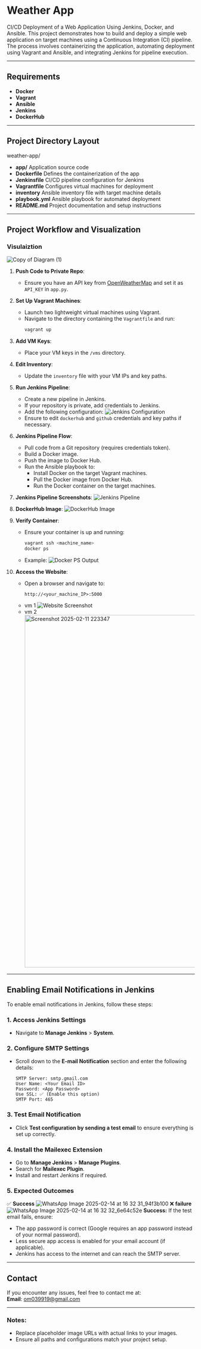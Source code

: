 # Weather App

CI/CD Deployment of a Web Application Using Jenkins, Docker, and Ansible. This project demonstrates how to build and deploy a simple web application on target machines using a Continuous Integration (CI) pipeline. The process involves containerizing the application, automating deployment using Vagrant and Ansible, and integrating Jenkins for pipeline execution.

---

## Requirements

- **Docker**
- **Vagrant**
- **Ansible**
- **Jenkins**
- **DockerHub**

---

## Project Directory Layout

weather-app/
- **app/**          Application source code
- **Dockerfile**        Defines the containerization of the app
- **Jenkinsfile**       CI/CD pipeline configuration for Jenkins
- **Vagrantfile**       Configures virtual machines for deployment
- **inventory**         Ansible inventory file with target machine details
- **playbook.yml**      Ansible playbook for automated deployment
- **README.md**         Project documentation and setup instructions


---

## Project Workflow and Visualization
### Visulaiztion 
![Copy of Diagram (1)](https://github.com/user-attachments/assets/6bac68d6-d3b3-41f3-9a82-6dc19fdebed5)



1. **Push Code to Private Repo**:
   - Ensure you have an API key from [OpenWeatherMap](https://openweathermap.org/api) and set it as `API_KEY` in `app.py`.

2. **Set Up Vagrant Machines**:
   - Launch two lightweight virtual machines using Vagrant.
   - Navigate to the directory containing the `Vagrantfile` and run:
     ```bash
     vagrant up
     ```

3. **Add VM Keys**:
   - Place your VM keys in the `/vms` directory.

4. **Edit Inventory**:
   - Update the `inventory` file with your VM IPs and key paths.

5. **Run Jenkins Pipeline**:
   - Create a new pipeline in Jenkins.
   - If your repository is private, add credentials to Jenkins.
   - Add the following configuration:
     ![Jenkins Configuration](https://github.com/user-attachments/assets/2d2a6f93-7748-46a9-a0dd-3f030a39e07d)
   - Ensure to edit `dockerhub` and `github` credentials and key paths if necessary.

6. **Jenkins Pipeline Flow**:
   - Pull code from a Git repository (requires credentials token).
   - Build a Docker image.
   - Push the image to Docker Hub.
   - Run the Ansible playbook to:
     - Install Docker on the target Vagrant machines.
     - Pull the Docker image from Docker Hub.
     - Run the Docker container on the target machines.

7. **Jenkins Pipeline Screenshots**:
   ![Jenkins Pipeline](https://github.com/user-attachments/assets/7ee47be0-347a-4fa2-afe8-ba50c8c80a84)

8. **DockerHub Image**:
   ![DockerHub Image](https://github.com/user-attachments/assets/e8b26347-01c1-4ff1-bf88-e62e515a1d26)

9. **Verify Container**:
   - Ensure your container is up and running:
     ```bash
     vagrant ssh <machine_name>
     docker ps
     ```
   - Example:
     ![Docker PS Output](https://github.com/user-attachments/assets/1eab9480-af0b-4367-a3d2-fe6926bfe2fd)

10. **Access the Website**:
    - Open a browser and navigate to:
      ```
      http://<your_machine_IP>:5000
      ```
    - vm 1
      ![Website Screenshot](https://github.com/user-attachments/assets/0ee62dbb-1691-4a12-b2a8-2136d6ab91b6)
    - vm 2
      <img width="943" alt="Screenshot 2025-02-11 223347" src="https://github.com/user-attachments/assets/6ad93444-55ca-4471-a153-8442a48b3b55" />

---
## Enabling Email Notifications in Jenkins

To enable email notifications in Jenkins, follow these steps:

### 1. Access Jenkins Settings
- Navigate to **Manage Jenkins** > **System**.

### 2. Configure SMTP Settings
- Scroll down to the **E-mail Notification** section and enter the following details:

  ```plaintext
  SMTP Server: smtp.gmail.com
  User Name: <Your Email ID>
  Password: <App Password>
  Use SSL: ✅ (Enable this option)
  SMTP Port: 465
  ````
### 3. Test Email Notification
- Click **Test configuration by sending a test email** to ensure everything is set up correctly.

  
### 4. Install the Mailexec Extension
- Go to **Manage Jenkins** > **Manage Plugins**.
- Search for **Mailexec Plugin**.
- Install and restart Jenkins if required.


### 5. Expected Outcomes
✅ **Success**
 ![WhatsApp Image 2025-02-14 at 16 32 31_94f3b100](https://github.com/user-attachments/assets/27364c65-9d69-42fb-9e70-d173a2964095)
❌ **failure**
 ![WhatsApp Image 2025-02-14 at 16 32 32_6e64c52e](https://github.com/user-attachments/assets/9c529100-7b00-4727-80ac-eafad7ddd41d)
 **Success:**
If the test email fails, ensure:
- The app password is correct (Google requires an app password instead of your normal password).
- Less secure app access is enabled for your email account (if applicable).
- Jenkins has access to the internet and can reach the SMTP server.
---



## Contact

If you encounter any issues, feel free to contact me at:  
 **Email**: om039919@gmail.com

---

### Notes:
- Replace placeholder image URLs with actual links to your images.
- Ensure all paths and configurations match your project setup.
